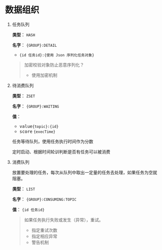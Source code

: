 # 数据组织


1. 任务队列

   **类型**： `HASH`

   **名字**： `{GROUP}:DETAIL`

   - `{id 任务id}:{使用 Json 序列化任务对象}`

   > 加密校验对象防止恶意序列化？
   >
   > - 使用加密机制

2. 待消费队列

   **类型**： `ZSET`

   **名字**： `{GROUP}:WAITING`

   **值**：     

   - <kbd>value</kbd>`{topic}:{id}`
   - <kbd>score</kbd> `{execTime}`

   任务等待队列，使用任务执行时间作为分数

   定时启动、根据时间轮训判断是否有任务可以被消费

3. 消费队列

   放置要处理的任务，每次从队列中取出一定量的任务去处理，如果任务为空就阻塞。

   **类型**： `LIST`

   **名字**： `{GROUP}:CONSUMING:TOPIC`

   **值**：     `{id 任务id}`
   
   > 如果任务执行失败或发生（异常），重试。
   > - 指定重试次数
   > - 指定相应异常
   > - 警告机制


